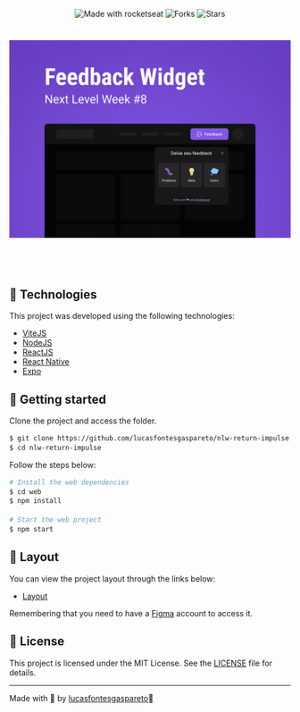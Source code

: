 <p align="center">
  <img src="https://img.shields.io/static/v1?label=Made with&message=RocketSeat&color=white&labelColor=8257E5" alt="Made with rocketseat">
  <img src="https://img.shields.io/github/forks/lucasfontesgaspareto/nlw-return-impulse?label=forks&message=MIT&color=white&labelColor=8257E5" alt="Forks">
  <img src="https://img.shields.io/github/stars/lucasfontesgaspareto/nlw-return-impulse?label=stars&message=MIT&color=white&labelColor=8257E5" alt="Stars">
</p>

<h1 align="center">
  <img alt="Feedget" title="Feedget" src=".github/cover.png" width="800s" />
</h1>

<br>

<br>

## 🧪 Technologies

This project was developed using the following technologies:

- [ViteJS](https://vitejs.dev/)
- [NodeJS](https://nodejs.org/)
- [ReactJS](https://reactjs.org/)
- [React Native](https://reactnative.dev/)
- [Expo](https://expo.io/)

## 🚀 Getting started

Clone the project and access the folder.

```bash
$ git clone https://github.com/lucasfontesgaspareto/nlw-return-impulse.git
$ cd nlw-return-impulse
```

Follow the steps below:

```bash
# Install the web dependencies 
$ cd web
$ npm install

# Start the web project
$ npm start
```

## 🔖 Layout

You can view the project layout through the links below:

- [Layout](<https://www.figma.com/file/otTCSBdeoyZX8LXIaZRQPS/Feedback-Widget-(Community)?node-id=49%3A432>)

Remembering that you need to have a [Figma](http://figma.com/) account to access it.

## 📝 License

This project is licensed under the MIT License. See the [LICENSE](LICENSE.md) file for details.

---

Made with 💜 by [lucasfontesgaspareto](https://github.com/lucasfontesgaspareto)👋